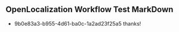 ## OpenLocalization Workflow Test MarkDown
* 9b0e83a3-b955-4d61-ba0c-1a2ad23f25a5 thanks!

<!--HONumber=Jul16_HO4-->


